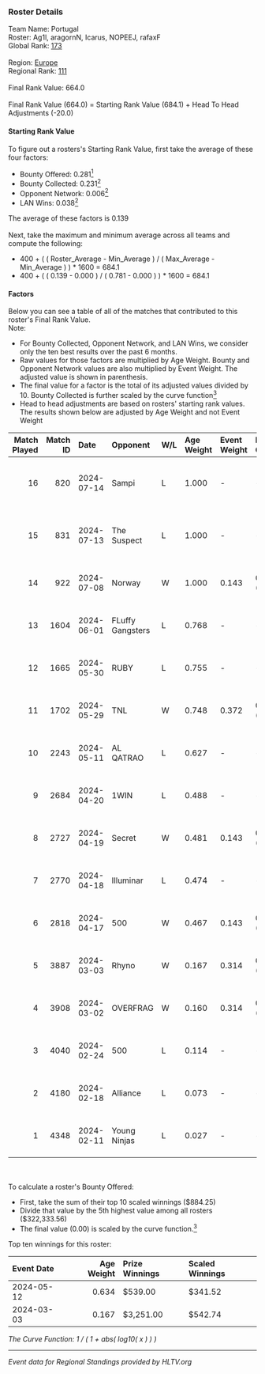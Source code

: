 ### Roster Details<br />
Team Name: Portugal<br />
Roster: Ag1l, aragornN, Icarus, NOPEEJ, rafaxF<br />
Global Rank: [173](../standings_global.md)<br />
<br />
Region: [Europe]( ../standings_europe.md)<br />
Regional Rank: [111]( ../standings_europe.md)<br />
<br />
Final Rank Value:  664.0<br />
<br />
Final Rank Value (664.0) = Starting Rank Value (684.1) + Head To Head Adjustments (-20.0)<br />

#### Starting Rank Value<br />
To figure out a rosters's Starting Rank Value, first take the average of these four factors:<br />
- Bounty Offered: 0.281[<sup>1</sup>](#table2)
- Bounty Collected: 0.231[<sup>2</sup>](#table1)
- Opponent Network: 0.006[<sup>2</sup>](#table1)
- LAN Wins: 0.038[<sup>2</sup>](#table1)

The average of these factors is 0.139<br />
<br />
Next, take the maximum and minimum average across all teams and compute the following:<br />
- 400 + ( ( Roster_Average - Min_Average ) / ( Max_Average - Min_Average ) ) * 1600 = 684.1
- 400 + ( ( 0.139 - 0.000 ) / ( 0.781 - 0.000 ) ) * 1600 = 684.1


#### Factors<br />
Below you can see a table of all of the matches that contributed to this roster's Final Rank Value.<br />
Note:<br />

- For Bounty Collected, Opponent Network, and LAN Wins, we consider only the ten best results over the past 6 months.
- Raw values for those factors are multiplied by Age Weight. Bounty and Opponent Network values are also multiplied by Event Weight. The adjusted value is shown in parenthesis.
- The final value for a factor is the total of its adjusted values divided by 10. Bounty Collected is further scaled by the curve function[<sup>3</sup>](#curveFunction)
- Head to head adjustments are based on rosters' starting rank values. The results shown below are adjusted by Age Weight and not Event Weight
<span id="table1"></span><br />


| Match Played | Match ID | Date       | Opponent         | W/L | Age Weight | Event Weight | Bounty Collected | Opponent Network | LAN Wins  | H2H Adj. | Roster                                 |
| -: | -: | :- | :- | :- | :- | :- | :- | :- | :- | -: | :- |
|           16 |      820 | 2024-07-14 | Sampi            | L   | 1.000      | -            | -                | -                | -         |    -6.61 | Ag1l, aragornN, Icarus, NOPEEJ, rafaxF |
|           15 |      831 | 2024-07-13 | The Suspect      | L   | 1.000      | -            | -                | -                | -         |    -9.06 | Ag1l, aragornN, Icarus, NOPEEJ, rafaxF |
|           14 |      922 | 2024-07-08 | Norway           | W   | 1.000      | 0.143        | 0.006 (0.001)    | 0.107 (0.015)    | 0 (0.000) |    16.32 | Ag1l, aragornN, NOPEEJ, pr, rafaxF     |
|           13 |     1604 | 2024-06-01 | FLuffy Gangsters | L   | 0.768      | -            | -                | -                | -         |   -15.47 | Ag1l, aragornN, P3R3IIRA, pr, rafaxF   |
|           12 |     1665 | 2024-05-30 | RUBY             | L   | 0.755      | -            | -                | -                | -         |    -4.60 | Ag1l, aragornN, P3R3IIRA, pr, rafaxF   |
|           11 |     1702 | 2024-05-29 | TNL              | W   | 0.748      | 0.372        | 0.000 (0.000)    | 0.040 (0.011)    | 0 (0.000) |     6.35 | Ag1l, aragornN, P3R3IIRA, pr, rafaxF   |
|           10 |     2243 | 2024-05-11 | AL QATRAO        | L   | 0.627      | -            | -                | -                | -         |    -9.82 | Ag1l, aragornN, fox, pr, rafaxF        |
|            9 |     2684 | 2024-04-20 | 1WIN             | L   | 0.488      | -            | -                | -                | -         |    -2.91 | Ag1l, aragornN, P3R3IIRA, pr, rafaxF   |
|            8 |     2727 | 2024-04-19 | Secret           | W   | 0.481      | 0.143        | 0.000 (0.000)    | 0.057 (0.004)    | 0 (0.000) |     4.86 | Ag1l, aragornN, P3R3IIRA, pr, rafaxF   |
|            7 |     2770 | 2024-04-18 | Illuminar        | L   | 0.474      | -            | -                | -                | -         |   -10.71 | Ag1l, aragornN, P3R3IIRA, pr, rafaxF   |
|            6 |     2818 | 2024-04-17 | 500              | W   | 0.467      | 0.143        | 0.001 (0.000)    | 0.096 (0.006)    | 0 (0.000) |     8.54 | Ag1l, aragornN, P3R3IIRA, pr, rafaxF   |
|            5 |     3887 | 2024-03-03 | Rhyno            | W   | 0.167      | 0.314        | 0.071 (0.004)    | 0.442 (0.023)    | 1 (0.167) |     4.36 | Ag1l, aragornN, NOPEEJ, pr, rafaxF     |
|            4 |     3908 | 2024-03-02 | OVERFRAG         | W   | 0.160      | 0.314        | 0.000 (0.000)    | 0.000 (0.000)    | 1 (0.160) |     1.43 | Ag1l, aragornN, NOPEEJ, pr, rafaxF     |
|            3 |     4040 | 2024-02-24 | 500              | L   | 0.114      | -            | -                | -                | -         |    -1.71 | Ag1l, aragornN, NOPEEJ, pr, rafaxF     |
|            2 |     4180 | 2024-02-18 | Alliance         | L   | 0.073      | -            | -                | -                | -         |    -0.65 | Ag1l, aragornN, NOPEEJ, pr, rafaxF     |
|            1 |     4348 | 2024-02-11 | Young Ninjas     | L   | 0.027      | -            | -                | -                | -         |    -0.35 | Ag1l, aragornN, NOPEEJ, pr, rafaxF     |

<br />
<span id="table2"></span><br />
To calculate a roster's Bounty Offered:<br />

- First, take the sum of their top 10 scaled winnings ($884.25)
- Divide that value by the 5th highest value among all rosters ($322,333.56)
- The final value (0.00) is scaled by the curve function.[<sup>3</sup>](#curveFunction)

Top ten winnings for this roster:<br />

| Event Date | Age Weight | Prize Winnings | Scaled Winnings |
| :- | -: | :- | :- |
| 2024-05-12 |      0.634 | $539.00        | $341.52         |
| 2024-03-03 |      0.167 | $3,251.00      | $542.74         |


<span id="curveFunction"></span>_The Curve Function: 1 / ( 1 + abs( log10( x ) ) )_<br />

---
_Event data for Regional Standings provided by HLTV.org_<br />
